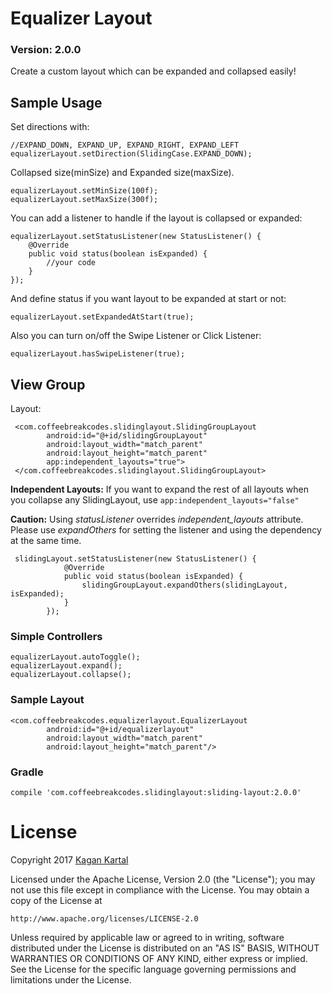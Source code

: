 # Equalizer Layout
### Version: 2.0.0

Create a custom layout which can be expanded and collapsed easily!

## Sample Usage
Set directions with:
```
//EXPAND_DOWN, EXPAND_UP, EXPAND_RIGHT, EXPAND_LEFT
equalizerLayout.setDirection(SlidingCase.EXPAND_DOWN);
```
Collapsed size(minSize) and Expanded size(maxSize).
```
equalizerLayout.setMinSize(100f);
equalizerLayout.setMaxSize(300f);
```
You can add a listener to handle if the layout is collapsed or expanded:
```
equalizerLayout.setStatusListener(new StatusListener() {
    @Override
    public void status(boolean isExpanded) {
        //your code
    }
});
```
And define status if you want layout to be expanded at start or not:
```
equalizerLayout.setExpandedAtStart(true);
```
Also you can turn on/off the Swipe Listener or Click Listener:
```
equalizerLayout.hasSwipeListener(true);
```
## View Group
Layout:
```
 <com.coffeebreakcodes.slidinglayout.SlidingGroupLayout
        android:id="@+id/slidingGroupLayout"
        android:layout_width="match_parent"
        android:layout_height="match_parent"
        app:independent_layouts="true">
 </com.coffeebreakcodes.slidinglayout.SlidingGroupLayout>
```
**Independent Layouts:**
If you want to expand the rest of all layouts when you collapse any SlidingLayout, use ```app:independent_layouts="false"```

**Caution:** Using *statusListener* overrides *independent_layouts* attribute.
Please use *expandOthers* for setting the listener and using the dependency at the same time.
```
 slidingLayout.setStatusListener(new StatusListener() {
            @Override
            public void status(boolean isExpanded) {
                slidingGroupLayout.expandOthers(slidingLayout, isExpanded);
            }
        });
```




### Simple Controllers
```
equalizerLayout.autoToggle();
equalizerLayout.expand();
equalizerLayout.collapse();
```
### Sample Layout
```
<com.coffeebreakcodes.equalizerlayout.EqualizerLayout
        android:id="@+id/equalizerlayout"
        android:layout_width="match_parent"
        android:layout_height="match_parent"/>
```
### Gradle
```
compile 'com.coffeebreakcodes.slidinglayout:sliding-layout:2.0.0'
```

# License

Copyright 2017 [Kagan Kartal](https://www.linkedin.com/in/kkartal/)

Licensed under the Apache License, Version 2.0 (the "License");
you may not use this file except in compliance with the License.
You may obtain a copy of the License at

    http://www.apache.org/licenses/LICENSE-2.0

Unless required by applicable law or agreed to in writing, software
distributed under the License is distributed on an "AS IS" BASIS,
WITHOUT WARRANTIES OR CONDITIONS OF ANY KIND, either express or implied.
See the License for the specific language governing permissions and
limitations under the License.

